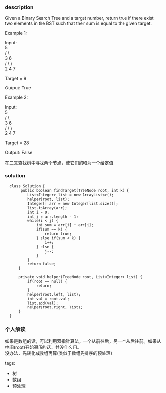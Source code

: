 ### description    
  Given a Binary Search Tree and a target number, return true if there exist two elements in the BST such that their sum is equal to the given target.  
    
  Example 1:  
    
  Input:   
      5  
     / \  
    3   6  
   / \   \  
  2   4   7  
    
  Target = 9  
    
  Output: True  
     
    
  Example 2:  
    
  Input:   
      5  
     / \  
    3   6  
   / \   \  
  2   4   7  
    
  Target = 28  
    
  Output: False  
    
  在二叉查找树中寻找两个节点，使它们的和为一个给定值  
### solution    
```    
  class Solution {  
       public boolean findTarget(TreeNode root, int k) {  
          List<Integer> list = new ArrayList<>();  
          helper(root, list);  
          Integer[] arr = new Integer[list.size()];  
          list.toArray(arr);  
          int i = 0;   
          int j = arr.length - 1;  
          while(i < j) {  
              int sum = arr[i] + arr[j];  
              if(sum == k) {  
                  return true;  
              } else if(sum < k) {  
                  i++;  
              } else {  
                  j--;  
              }  
          }  
          return false;  
      }  
    
      private void helper(TreeNode root, List<Integer> list) {  
          if(root == null) {  
              return;  
          }  
          helper(root.left, list);  
          int val = root.val;  
          list.add(val);  
          helper(root.right, list);  
      }  
  }  
```    
    
### 个人解读    
  如果是数组的话，可以利用双指针算法，一个从前往后，另一个从后往前。如果从中间(root)开始遍历的话，并没什么用。  
  没办法，先转化成数组再算(类似于数组先排序的预处理)  
    
tags:    
  -  树  
  -  数组  
  -  预处理  
